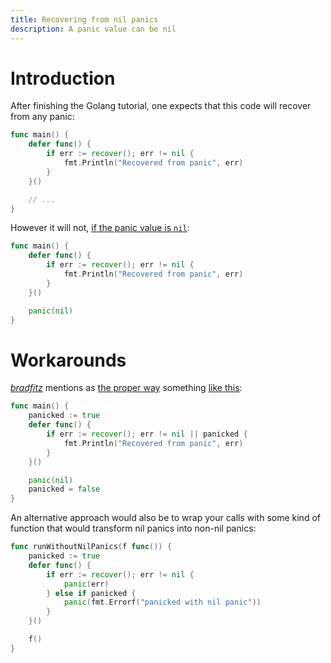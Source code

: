 ```yaml
---
title: Recovering from nil panics 
description: A panic value can be nil
---
```


# Introduction

After finishing the Golang tutorial, one expects that this code will recover from any panic:

```go
func main() {
    defer func() {
        if err := recover(); err != nil {
            fmt.Println("Recovered from panic", err)
        }
    }()

    // ...
}
```

However it will not, [if the panic value is `nil`](https://play.golang.org/p/MJxoRVNak7V):

```go
func main() {
	defer func() {
		if err := recover(); err != nil {
			fmt.Println("Recovered from panic", err)
		}
	}()

	panic(nil)
}
```

# Workarounds

[_bradfitz_](https://github.com/bradfitz) mentions as [the proper way](https://github.com/golang/go/issues/25448) something [like this](https://play.golang.org/p/1uKKlQg3t1A):

```go
func main() {
	panicked := true
	defer func() {
		if err := recover(); err != nil || panicked {
			fmt.Println("Recovered from panic", err)
		}
	}()

	panic(nil)
	panicked = false
}
```

An alternative approach would also be to wrap your calls with some kind of function that would transform nil panics into non-nil panics:

```go
func runWithoutNilPanics(f func()) {
    panicked := true
	defer func() {
		if err := recover(); err != nil {
		    panic(err)
		} else if panicked {
		    panic(fmt.Errorf("panicked with nil panic"))
		}
	}()

	f()
}
``` 
